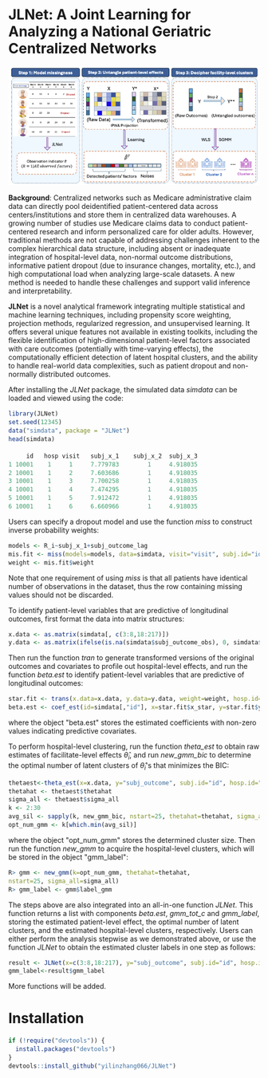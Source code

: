 # JLNet: A Joint Learning for Analyzing a National Geriatric Centralized Networks

![](man/figures/fcfigure.png)

**Background**: Centralized networks such as Medicare administrative claim data can directly pool deidentified patient-centered data across centers/institutions and store them in centralized data warehouses. A growing number of studies use Medicare claims data to conduct patient-centered research and inform personalized care for older adults. However, traditional methods are not capable of addressing challenges inherent to the complex hierarchical data structure,  including absent or inadequate integration of hospital-level data, non-normal outcome distributions, informative patient dropout (due to insurance changes, mortality, etc.), and high computational load when analyzing large-scale datasets. A new method is needed to handle these challenges and support valid inference and interpretability.

**JLNet** is a novel analytical framework integrating multiple statistical and machine learning techniques, including propensity score weighting, projection methods, regularized regression, and unsupervised learning. It offers several unique features not available in existing toolkits, including the flexible identification of high-dimensional patient-level factors associated with care outcomes (potentially with time-varying effects), the computationally efficient detection of latent hospital clusters, and the ability to handle real-world data complexities, such as patient dropout and non-normally distributed outcomes. 

After installing the *JLNet* package, the simulated data *simdata* can be loaded and viewed using the code:
``` r
library(JLNet)
set.seed(12345)
data("simdata", package = "JLNet")
head(simdata)

     id   hosp visit   subj_x_1    subj_x_2  subj_x_3 
1 10001    1     1     7.779783        1     4.918035
2 10001    1     2     7.603686        1     4.918035
3 10001    1     3     7.700258        1     4.918035
4 10001    1     4     7.474295        1     4.918035
5 10001    1     5     7.912472        1     4.918035
6 10001    1     6     6.660966        1     4.918035
```

Users can specify a dropout model and use the function *miss* to construct inverse probability weights:
```r
models <- R_i~subj_x_1+subj_outcome_lag
mis.fit <- miss(models=models, data=simdata, visit="visit", subj.id="id", family="binomial")
weight <- mis.fit$weight
```
Note that one requirement of using *miss* is that all patients have identical number of observations in the dataset, thus the row containing missing values should not be discarded.

To identify patient-level variables that are predictive of longitudinal outcomes, first format the data into matrix structures:
```r
x.data <- as.matrix(simdata[, c(3:8,18:217)])
y.data <- as.matrix(ifelse(is.na(simdata$subj_outcome_obs), 0, simdata$subj_outcome_obs))
```
Then run the function *tran* to generate transformed versions of the original outcomes and covariates to profile out hospital-level effects, and run the function *beta.est* to identify patient-level variables that are predictive of longitudinal outcomes:
```r
star.fit <- trans(x.data=x.data, y.data=y.data, weight=weight, hosp.id=simdata[, "hosp"])
beta.est <- coef_est(id=simdata[,"id"], x=star.fit$x_star, y=star.fit$y_star, weights=weight, nfolds=5, nvisit=6)$beta.est
```
where the object "beta.est" stores the estimated coefficients with non-zero values indicating predictive covariates.

To perform hospital-level clustering, run the function *theta\_est* to obtain raw estimates of facilitate-level effects $\hat{\theta}_i$, and run *new\_gmm\_bic* to determine the optimal number of latent clusters of $\hat{\theta}_i$'s that minimizes the BIC:
```r
thetaest<-theta_est(x=x.data, y="subj_outcome", subj.id="id", hosp.id="hosp", data=simdata, beta=beta.est, weight=weight)
thetahat <- thetaest$thetahat
sigma_all <- thetaest$sigma_all
k <- 2:30
avg_sil <- sapply(k, new_gmm_bic, nstart=25, thetahat=thetahat, sigma_all=sigma_all)
opt_num_gmm <- k[which.min(avg_sil)]
```
where the object "opt\_num\_gmm" stores the determined cluster size. Then run the function *new\_gmm* to acquire the hospital-level clusters, which will be stored in the object "gmm\_label":
```r
R> gmm <- new_gmm(k=opt_num_gmm, thetahat=thetahat,
nstart=25, sigma_all=sigma_all)
R> gmm_label <- gmm$label_gmm
```
The steps above are also integrated into an all-in-one function *JLNet*. This function returns a list with components *beta.est*, *gmm\_tot\_c* and *gmm\_label*, storing the estimated patient-level effect, the optimal number of latent clusters, and the estimated hospital-level clusters, respectively. Users can either perform the analysis stepwise as we demonstrated above, or use the function *JLNet* to obtain the estimated cluster labels in one step as follows: 
```r
result <- JLNet(x=c(3:8,18:217), y="subj_outcome", subj.id="id", hosp.id="hosp", visit="visit", data=simdata, models=models, family=binomial, nfolds=5, nvisit=6, k=c(2:30), nstart=25)
gmm_label<-result$gmm_label
```
More functions will be added.

# Installation

``` r
if (!require("devtools")) {
  install.packages("devtools")
}
devtools::install_github("yilinzhang066/JLNet")
```
